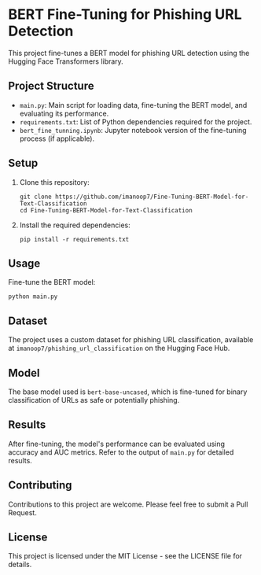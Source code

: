 # BERT Fine-Tuning for Phishing URL Detection

This project fine-tunes a BERT model for phishing URL detection using the Hugging Face Transformers library.

## Project Structure

- `main.py`: Main script for loading data, fine-tuning the BERT model, and evaluating its performance.
- `requirements.txt`: List of Python dependencies required for the project.
- `bert_fine_tunning.ipynb`: Jupyter notebook version of the fine-tuning process (if applicable).

## Setup

1. Clone this repository:
   ```
   git clone https://github.com/imanoop7/Fine-Tuning-BERT-Model-for-Text-Classification
   cd Fine-Tuning-BERT-Model-for-Text-Classification
   ```

2. Install the required dependencies:
   ```
   pip install -r requirements.txt
   ```

## Usage

   Fine-tune the BERT model:
   ```
   python main.py
   ```

## Dataset

The project uses a custom dataset for phishing URL classification, available at `imanoop7/phishing_url_classification` on the Hugging Face Hub.

## Model

The base model used is `bert-base-uncased`, which is fine-tuned for binary classification of URLs as safe or potentially phishing.

## Results

After fine-tuning, the model's performance can be evaluated using accuracy and AUC metrics. Refer to the output of `main.py` for detailed results.

## Contributing

Contributions to this project are welcome. Please feel free to submit a Pull Request.

## License

This project is licensed under the MIT License - see the LICENSE file for details.
